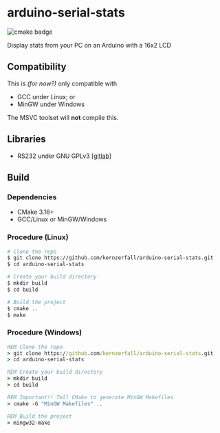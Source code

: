 # arduino-serial-stats

![cmake badge](https://github.com/kernzerfall/arduino-serial-stats/actions/workflows/cmake.yml/badge.svg)

Display stats from your PC on an Arduino with a 16x2 LCD

## Compatibility

This is _(for now?)_ only compatible with

* GCC under Linux; or
* MinGW under Windows

The MSVC toolset will **not** compile this.

## Libraries

* RS232 under GNU GPLv3 [[gitlab](https://gitlab.com/Teuniz/RS-232)]

## Build

### Dependencies

* CMake 3.16+
* GCC/Linux or MinGW/Windows

### Procedure (Linux)

```bash
# Clone the repo
$ git clone https://github.com/kernzerfall/arduino-serial-stats.git
$ cd arduino-serial-stats

# Create your build directory
$ mkdir build
$ cd build

# Build the project
$ cmake ..
$ make
```

### Procedure (Windows)

```cmd
REM Clone the repo
> git clone https://github.com/kernzerfall/arduino-serial-stats.git
> cd arduino-serial-stats

REM Create your build directory
> mkdir build
> cd build

REM Important!! Tell CMake to generate MinGW Makefiles
> cmake -G "MinGW Makefiles" ..

REM Build the project
> mingw32-make
```
